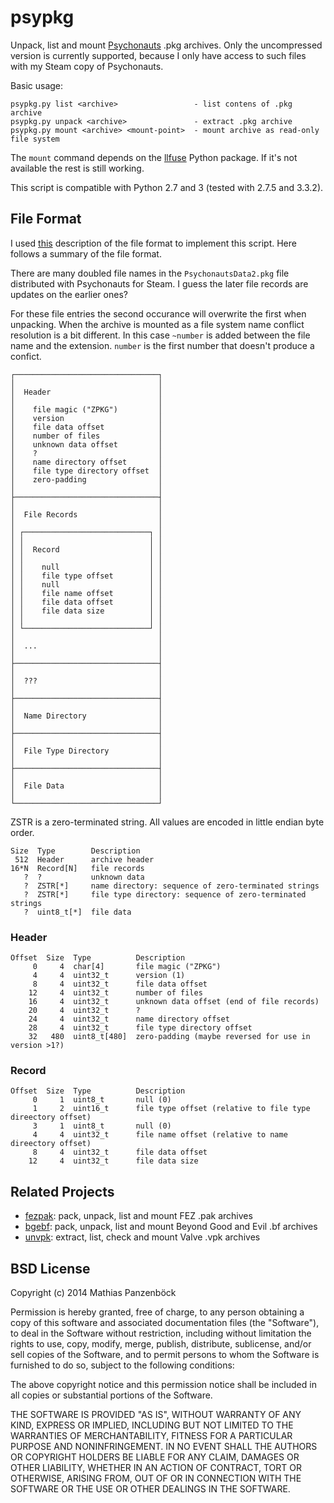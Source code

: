 psypkg
======

Unpack, list and mount [Psychonauts](http://www.psychonauts.com/) .pkg archives. Only
the uncompressed version is currently supported, because I only have access to such
files with my Steam copy of Psychonauts.

Basic usage:

	psypkg.py list <archive>                 - list contens of .pkg archive
	psypkg.py unpack <archive>               - extract .pkg archive
	psypkg.py mount <archive> <mount-point>  - mount archive as read-only file system

The `mount` command depends on the [llfuse](https://code.google.com/p/python-llfuse/)
Python package. If it's not available the rest is still working.

This script is compatible with Python 2.7 and 3 (tested with 2.7.5 and 3.3.2).

File Format
-----------

I used [this](http://quickandeasysoftware.net/readmes/PsychonautsExplorerHelp/index.html?pkgfileformat.htm)
description of the file format to implement this script. Here follows a summary of the
file format.

There are many doubled file names in the `PsychonautsData2.pkg` file distributed with
Psychonauts for Steam. I guess the later file records are updates on the earlier ones?

For these file entries the second occurance will overwrite the first when unpacking.
When the archive is mounted as a file system name conflict resolution is a bit different.
In this case `~number` is added between the file name and the extension. `number` is the
first number that doesn't produce a confict.

	┌────────────────────────────────┐
	│                                │
	│  Header                        │
	│                                │
	│    file magic ("ZPKG")         │
	│    version                     │
	│    file data offset            │
	│    number of files             │
	│    unknown data offset         │
	│    ?                           │
	│    name directory offset       │
	│    file type directory offset  │
	│    zero-padding                │
	│                                │
	├────────────────────────────────┤
	│                                │
	│  File Records                  │
	│                                │
	│ ┌────────────────────────────┐ │
	│ │                            │ │
	│ │  Record                    │ │
	│ │                            │ │
	│ │    null                    │ │
	│ │    file type offset        │ │
	│ │    null                    │ │
	│ │    file name offset        │ │
	│ │    file data offset        │ │
	│ │    file data size          │ │
	│ │                            │ │
	│ └────────────────────────────┘ │
	│                                │
	│  ...                           │
	│                                │
	├────────────────────────────────┤
	│                                │
	│  ???                           │
	│                                │
	├────────────────────────────────┤
	│                                │
	│  Name Directory                │
	│                                │
	├────────────────────────────────┤
	│                                │
	│  File Type Directory           │
	│                                │
	├────────────────────────────────┤
	│                                │
	│  File Data                     │
	│                                │
	└────────────────────────────────┘

ZSTR is a zero-terminated string. All values are encoded in little endian byte order.

	Size  Type        Description
	 512  Header      archive header
	16*N  Record[N]   file records
       ?  ?           unknown data
	   ?  ZSTR[*]     name directory: sequence of zero-terminated strings
	   ?  ZSTR[*]     file type directory: sequence of zero-terminated strings
	   ?  uint8_t[*]  file data

### Header

	Offset  Size  Type          Description
	     0     4  char[4]       file magic ("ZPKG")
	     4     4  uint32_t      version (1)
	     8     4  uint32_t      file data offset
	    12     4  uint32_t      number of files
	    16     4  uint32_t      unknown data offset (end of file records)
        20     4  uint32_t      ?
	    24     4  uint32_t      name directory offset
	    28     4  uint32_t      file type directory offset
	    32   480  uint8_t[480]  zero-padding (maybe reversed for use in version >1?)

### Record

	Offset  Size  Type          Description
	     0     1  uint8_t       null (0)
	     1     2  uint16_t      file type offset (relative to file type direectory offset)
	     3     1  uint8_t       null (0)
	     4     4  uint32_t      file name offset (relative to name direectory offset)
	     8     4  uint32_t      file data offset
	    12     4  uint32_t      file data size

Related Projects
----------------

 * [fezpak](https://github.com/panzi/fezpak): pack, unpack, list and mount FEZ .pak archives
 * [bgebf](https://github.com/panzi/bgebf): pack, unpack, list and mount Beyond Good and Evil .bf archives
 * [unvpk](https://bitbucket.org/panzi/unvpk): extract, list, check and mount Valve .vpk archives

BSD License
-----------
Copyright (c) 2014 Mathias Panzenböck

Permission is hereby granted, free of charge, to any person obtaining a copy
of this software and associated documentation files (the "Software"), to deal
in the Software without restriction, including without limitation the rights
to use, copy, modify, merge, publish, distribute, sublicense, and/or sell
copies of the Software, and to permit persons to whom the Software is
furnished to do so, subject to the following conditions:

The above copyright notice and this permission notice shall be included in
all copies or substantial portions of the Software.

THE SOFTWARE IS PROVIDED "AS IS", WITHOUT WARRANTY OF ANY KIND, EXPRESS OR
IMPLIED, INCLUDING BUT NOT LIMITED TO THE WARRANTIES OF MERCHANTABILITY,
FITNESS FOR A PARTICULAR PURPOSE AND NONINFRINGEMENT. IN NO EVENT SHALL THE
AUTHORS OR COPYRIGHT HOLDERS BE LIABLE FOR ANY CLAIM, DAMAGES OR OTHER
LIABILITY, WHETHER IN AN ACTION OF CONTRACT, TORT OR OTHERWISE, ARISING FROM,
OUT OF OR IN CONNECTION WITH THE SOFTWARE OR THE USE OR OTHER DEALINGS IN
THE SOFTWARE.
